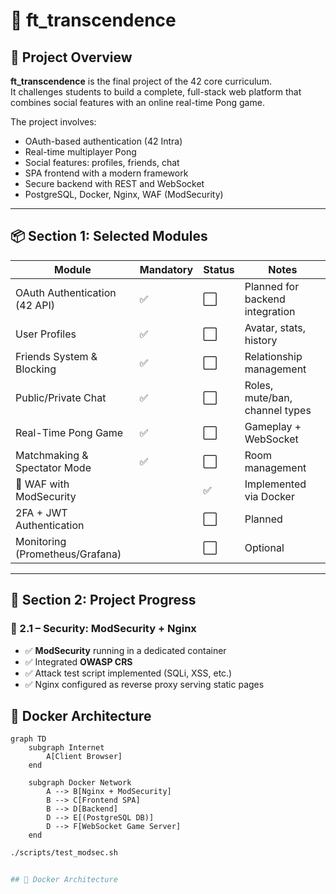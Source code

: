 # 🏓 ft_transcendence

## 🎯 Project Overview

**ft_transcendence** is the final project of the 42 core curriculum.  
It challenges students to build a complete, full-stack web platform that combines social features with an online real-time Pong game.

The project involves:
- OAuth-based authentication (42 Intra)
- Real-time multiplayer Pong
- Social features: profiles, friends, chat
- SPA frontend with a modern framework
- Secure backend with REST and WebSocket
- PostgreSQL, Docker, Nginx, WAF (ModSecurity)

---

## 📦 Section 1: Selected Modules

| Module                             | Mandatory | Status | Notes                             |
|------------------------------------|-----------|--------|-----------------------------------|
| OAuth Authentication (42 API)      | ✅        | ⬜     | Planned for backend integration   |
| User Profiles                      | ✅        | ⬜     | Avatar, stats, history            |
| Friends System & Blocking          | ✅        | ⬜     | Relationship management           |
| Public/Private Chat                | ✅        | ⬜     | Roles, mute/ban, channel types    |
| Real-Time Pong Game                | ✅        | ⬜     | Gameplay + WebSocket              |
| Matchmaking & Spectator Mode       | ✅        | ⬜     | Room management                   |
| 🔐 WAF with ModSecurity            | | ✅    | Implemented via Docker            |
| 2FA + JWT Authentication           |  | ⬜     | Planned                           |
| Monitoring (Prometheus/Grafana)   | | ⬜     | Optional                          |

---

## 🚧 Section 2: Project Progress

### 🔐 2.1 – Security: ModSecurity + Nginx

- ✅ **ModSecurity** running in a dedicated container
- ✅ Integrated **OWASP CRS**
- ✅ Attack test script implemented (SQLi, XSS, etc.)
- ✅ Nginx configured as reverse proxy serving static pages

## 🐳 Docker Architecture

```mermaid
graph TD
    subgraph Internet
        A[Client Browser]
    end

    subgraph Docker Network
        A --> B[Nginx + ModSecurity]
        B --> C[Frontend SPA]
        B --> D[Backend]
        D --> E[(PostgreSQL DB)]
        D --> F[WebSocket Game Server]
    end
```
```bash
./scripts/test_modsec.sh


## 🐳 Docker Architecture
```

